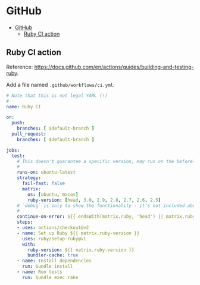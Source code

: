 # GitHub

- [GitHub](#github)
  - [Ruby CI action](#ruby-ci-action)

## Ruby CI action

Reference: https://docs.github.com/en/actions/guides/building-and-testing-ruby.

Add a file named `.github/workflows/ci.yml`:

```yml
# Note that this is not legal YAML (!)
#
name: Ruby CI

on:
  push:
    branches: [ $default-branch ]
  pull_request:
    branches: [ $default-branch ]

jobs:
  test:
    # This doesn't guarantee a specific version, may run on the beforelast version.
    #
    runs-on: ubuntu-latest
    strategy:
      fail-fast: false
      matrix:
        os: [ubuntu, macos]
        ruby-version: [head, 3.0, 2.9, 2.8, 2.7, 2.6, 2.5]
    # `debug` is only to show the functionality - it's not included above.
    #
    continue-on-error: ${{ endsWith(matrix.ruby, 'head') || matrix.ruby == 'debug' }}
    steps:
    - uses: actions/checkout@v2
    - name: Set up Ruby ${{ matrix.ruby-version }}
      uses: ruby/setup-ruby@v1
      with:
        ruby-version: ${{ matrix.ruby-version }}
        bundler-cache: true
    - name: Install dependencies
      run: bundle install
    - name: Run tests
      run: bundle exec rake
```
